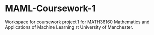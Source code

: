 # MAML-Coursework-1

Workspace for coursework project 1 for MATH36160 Mathematics and Applications of Machine Learning at University of Manchester.

